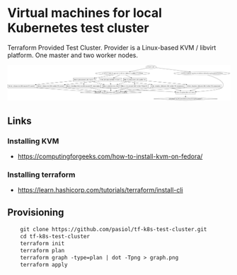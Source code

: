 # Virtual machines for local Kubernetes test cluster

Terraform Provided Test Cluster. Provider is a Linux-based KVM / libvirt platform. One master and two worker nodes.

![terraform graph](graph.png)

## Links

### Installing KVM

- https://computingforgeeks.com/how-to-install-kvm-on-fedora/

### Installing terraform

- https://learn.hashicorp.com/tutorials/terraform/install-cli

## Provisioning

        git clone https://github.com/pasiol/tf-k8s-test-cluster.git
        cd tf-k8s-test-cluster
        terraform init
        terraform plan
        terraform graph -type=plan | dot -Tpng > graph.png
        terraform apply

